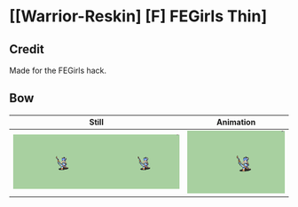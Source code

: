 # [\[Warrior-Reskin\] \[F\] FEGirls Thin]

## Credit

Made for the FEGirls hack.

## Bow

| Still | Animation |
| :---: | :-------: |
| ![Bow still](./Bow_000.png) | ![Bow animation](./Bow.gif) |
